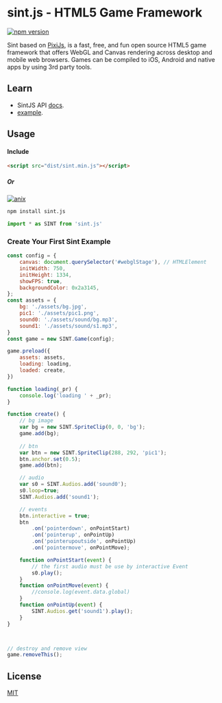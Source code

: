 sint.js - HTML5 Game Framework
=============

[![npm version](https://badge.fury.io/js/sint.js.svg)](https://badge.fury.io/js/sint.js)

Sint based on [PixiJs](http://www.pixijs.com), is a fast, free, and fun open source HTML5 game framework that offers WebGL and Canvas rendering across desktop and mobile web browsers. Games can be compiled to iOS, Android and native apps by using 3rd party tools. 

## Learn

- SintJS API [docs](https://watertian.github.io/sint.js/docs/).
- [example](https://github.com/WaterTian/sint-example).

## Usage

#### Include

```html
<script src="dist/sint.min.js"></script>
```
##### Or
[![anix](https://nodei.co/npm/sint.js.png)](https://npmjs.org/package/sint.js)

```sh
npm install sint.js
```
```js
import * as SINT from 'sint.js'
```


### Create Your First Sint Example


```js
const config = {
    canvas: document.querySelector('#webglStage'), // HTMLElement
    initWidth: 750,
    initHeight: 1334,
    showFPS: true,
    backgroundColor: 0x2a3145,
};
const assets = {
    bg: './assets/bg.jpg',
    pic1: './assets/pic1.png',
    sound0: './assets/sound/bg.mp3',
    sound1: './assets/sound/s1.mp3',
}
const game = new SINT.Game(config);

game.preload({
    assets: assets,
    loading: loading,
    loaded: create,
})

function loading(_pr) {
    console.log('loading ' + _pr);
}

function create() {
    // bg image
    var bg = new SINT.SpriteClip(0, 0, 'bg');
    game.add(bg);
    
    // btn
    var btn = new SINT.SpriteClip(288, 292, 'pic1');
    btn.anchor.set(0.5);
    game.add(btn);

    // audio
    var s0 = SINT.Audios.add('sound0');
    s0.loop=true;
    SINT.Audios.add('sound1');

    // events
    btn.interactive = true;
    btn
        .on('pointerdown', onPointStart)
        .on('pointerup', onPointUp)
        .on('pointerupoutside', onPointUp)
        .on('pointermove', onPointMove);

    function onPointStart(event) {
        // the first audio must be use by interactive Event
        s0.play();
    }
    function onPointMove(event) {
        //console.log(event.data.global)
    }
    function onPointUp(event) {
        SINT.Audios.get('sound1').play();
    }
}



// destroy and remove view
game.removeThis();

```



## License

[MIT](https://opensource.org/licenses/mit-license)
